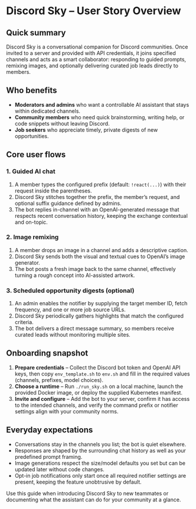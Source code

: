 # Discord Sky – User Story Overview

## Quick summary
Discord Sky is a conversational companion for Discord communities. Once invited to a server and provided with API credentials, it joins specified channels and acts as a smart collaborator: responding to guided prompts, remixing images, and optionally delivering curated job leads directly to members.

## Who benefits
- **Moderators and admins** who want a controllable AI assistant that stays within dedicated channels.
- **Community members** who need quick brainstorming, writing help, or code snippets without leaving Discord.
- **Job seekers** who appreciate timely, private digests of new opportunities.

## Core user flows
### 1. Guided AI chat
1. A member types the configured prefix (default: `!react(...)`) with their request inside the parentheses.
2. Discord Sky stitches together the prefix, the member’s request, and optional suffix guidance defined by admins.
3. The bot replies in-channel with an OpenAI-generated message that respects recent conversation history, keeping the exchange contextual and on-topic.

### 2. Image remixing
1. A member drops an image in a channel and adds a descriptive caption.
2. Discord Sky sends both the visual and textual cues to OpenAI’s image generator.
3. The bot posts a fresh image back to the same channel, effectively turning a rough concept into AI-assisted artwork.

### 3. Scheduled opportunity digests (optional)
1. An admin enables the notifier by supplying the target member ID, fetch frequency, and one or more job source URLs.
2. Discord Sky periodically gathers highlights that match the configured criteria.
3. The bot delivers a direct message summary, so members receive curated leads without monitoring multiple sites.

## Onboarding snapshot
1. **Prepare credentials** – Collect the Discord bot token and OpenAI API keys, then copy `env_template.sh` to `env.sh` and fill in the required values (channels, prefixes, model choices).
2. **Choose a runtime** – Run `./run_sky.sh` on a local machine, launch the provided Docker image, or deploy the supplied Kubernetes manifest.
3. **Invite and configure** – Add the bot to your server, confirm it has access to the intended channels, and verify the command prefix or notifier settings align with your community norms.

## Everyday expectations
- Conversations stay in the channels you list; the bot is quiet elsewhere.
- Responses are shaped by the surrounding chat history as well as your predefined prompt framing.
- Image generations respect the size/model defaults you set but can be updated later without code changes.
- Opt-in job notifications only start once all required notifier settings are present, keeping the feature unobtrusive by default.

Use this guide when introducing Discord Sky to new teammates or documenting what the assistant can do for your community at a glance.